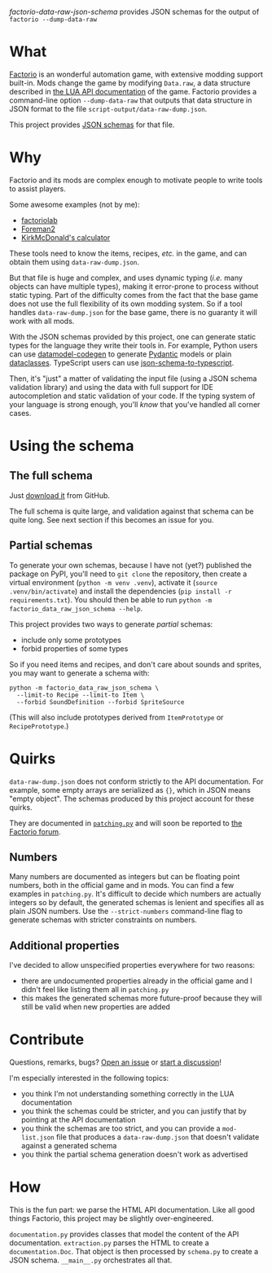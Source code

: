 *factorio-data-raw-json-schema* provides JSON schemas for the output of `factorio --dump-data-raw`

What
====

[Factorio](https://factorio.com/) is an wonderful automation game, with extensive modding support built-in.
Mods change the game by modifying `Data.raw`, a data structure described in [the LUA API documentation](https://lua-api.factorio.com/latest/types/Data.html#raw) of the game.
Factorio provides a command-line option `--dump-data-raw` that outputs that data structure in JSON format to the file `script-output/data-raw-dump.json`.

This project provides [JSON schemas](https://json-schema.org/) for that file.

Why
===

Factorio and its mods are complex enough to motivate people to write tools to assist players.

Some awesome examples (not by me):
- [factoriolab](https://factoriolab.github.io)
- [Foreman2](https://github.com/DanielKote/Foreman2)
- [KirkMcDonald's calculator](https://kirkmcdonald.github.io)

These tools need to know the items, recipes, *etc.* in the game, and can obtain them using `data-raw-dump.json`.

But that file is huge and complex, and uses dynamic typing (*i.e.* many objects can have multiple types), making it error-prone to process without static typing.
Part of the difficulty comes from the fact that the base game does not use the full flexibility of its own modding system.
So if a tool handles `data-raw-dump.json` for the base game, there is no guaranty it will work with all mods.

With the JSON schemas provided by this project, one can generate static types for the language they write their tools in.
For example, Python users can use [datamodel-codegen](https://koxudaxi.github.io/datamodel-code-generator/) to generate [Pydantic](https://docs.pydantic.dev/latest/) models or plain [dataclasses](https://docs.python.org/3/library/dataclasses.html).
TypeScript users can use [json-schema-to-typescript](https://www.npmjs.com/package/json-schema-to-typescript).

Then, it's "just" a matter of validating the input file (using a JSON schema validation library) and using the data with full support for IDE autocompletion and static validation of your code.
If the typing system of your language is strong enough, you'll *know* that you've handled all corner cases.

Using the schema
================

The full schema
---------------

Just [download it](https://raw.githubusercontent.com/jacquev6/factorio-data-raw-json-schema/refs/heads/main/factorio-data-raw-json-schema.full.json) from GitHub.

The full schema is quite large, and validation against that schema can be quite long.
See next section if this becomes an issue for you.

Partial schemas
---------------

To generate your own schemas, because I have not (yet?) published the package on PyPI, you'll need to `git clone` the repository, then create a virtual environment (`python -m venv .venv`), activate it (`source .venv/bin/activate`) and install the dependencies (`pip install -r requirements.txt`).
You should then be able to run `python -m factorio_data_raw_json_schema --help`.

This project provides two ways to generate *partial* schemas:

- include only some prototypes
- forbid properties of some types

So if you need items and recipes, and don't care about sounds and sprites, you may want to generate a schema with:

    python -m factorio_data_raw_json_schema \
      --limit-to Recipe --limit-to Item \
      --forbid SoundDefinition --forbid SpriteSource

(This will also include prototypes derived from `ItemPrototype` or `RecipePrototype`.)

Quirks
======

`data-raw-dump.json` does not conform strictly to the API documentation.
For example, some empty arrays are serialized as `{}`, which in JSON means "empty object".
The schemas produced by this project account for these quirks.

They are documented in [`patching.py`](factorio_data_raw_json_schema/patching.py) and will soon be reported to [the Factorio forum](https://forums.factorio.com/viewforum.php?f=7).

Numbers
-------

Many numbers are documented as integers but can be floating point numbers, both in the official game and in mods.
You can find a few examples in `patching.py`.
It's difficult to decide which numbers are actually integers so by default, the generated schemas is lenient and specifies all as plain JSON numbers.
Use the `--strict-numbers` command-line flag to generate schemas with stricter constraints on numbers.

Additional properties
---------------------

I've decided to allow unspecified properties everywhere for two reasons:

- there are undocumented properties already in the official game and I didn't feel like listing them all in `patching.py`
- this makes the generated schemas more future-proof because they will still be valid when new properties are added

Contribute
==========

Questions, remarks, bugs? [Open an issue](https://github.com/jacquev6/factorio-data-raw-json-schema/issues) or [start a discussion](https://github.com/jacquev6/factorio-data-raw-json-schema/discussions)!

I'm especially interested in the following topics:

- you think I'm not understanding something correctly in the LUA documentation
- you think the schemas could be stricter, and you can justify that by pointing at the API documentation
- you think the schemas are too strict, and you can provide a `mod-list.json` file that produces a `data-raw-dump.json` that doesn't validate against a generated schema
- you think the partial schema generation doesn't work as advertised

How
===

This is the fun part: we parse the HTML API documentation.
Like all good things Factorio, this project may be slightly over-engineered.

`documentation.py` provides classes that model the content of the API documentation.
`extraction.py` parses the HTML to create a `documentation.Doc`.
That object is then processed by `schema.py` to create a JSON schema.
`__main__.py` orchestrates all that.
